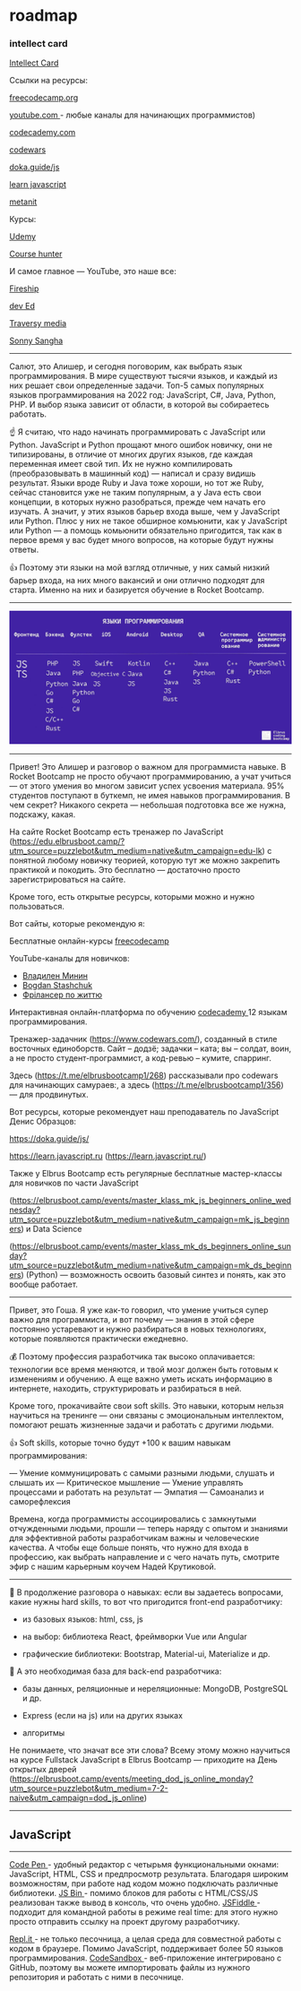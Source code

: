 # roadmap

### intellect card

<a href="https://elbrus.notion.site/10-JavaScript-eb43491aee654e21b69b898635d90be6"> Intellect Card </a>

Ссылки на ресурсы:

<a href="https://www.freecodecamp.org"> freecodecamp.org </a>


<a href="http://youtube.com"> youtube.com </a> - любые каналы для начинающих программистов)

<a href="https://www.codecademy.com"> codecademy.com </a>

<a href="https://www.codewars.com"> codewars </a>

<a href="https://doka.guide/js"> doka.guide/js </a>

<a href="https://learn.javascript.ru"> learn javascript </a>

<a href="https://metanit.com"> metanit </a>

Курсы:

<a href="ttps://www.udemy.com"> Udemy </a>

<a href="https://coursehunter.net"> Course hunter </a>

И самое главное — YouTube, это наше все:

<a href="https://www.youtube.com/c/Fireship"> Fireship </a>

<a href="https://www.youtube.com/c/DevEd"> dev Ed </a>

<a href="https://www.youtube.com/c/TraversyMedia"> Traversy media </a>

<a href="https://www.youtube.com/c/SonnySangha"> Sonny Sangha </a>


--------------------------------------------------------


Салют, это Алишер, и сегодня поговорим, как выбрать язык программирования. В мире существуют тысячи языков, и каждый из них решает свои определенные задачи. Топ-5 самых популярных языков программирования на 2022 год: JavaScript, C#, Java, Python, PHP. И выбор языка зависит от области, в которой вы собираетесь работать.

 ☝ Я считаю, что надо начинать программировать с JavaScript или Python. JavaScript и Python прощают много ошибок новичку, они не типизированы, в отличие от многих других языков, где каждая переменная имеет свой тип. Их не нужно компилировать (преобразовывать в машинный код) — написал и сразу видишь результат. 
Языки вроде Ruby и Java тоже хороши, но тот же Ruby, сейчас становится уже не таким популярным, а у Java есть свои концепции, в которых нужно разобраться, прежде чем начать его изучать. А значит, у этих языков барьер входа выше, чем у JavaScript или Python. Плюс у них не такое обширное комьюнити, как у JavaScript или Python — а помощь комьюнити обязательно пригодится, так как в первое время у вас будет много вопросов, на которые будут нужны ответы.

👍 Поэтому эти языки на мой взгляд отличные, у них самый низкий барьер входа, на них много вакансий и они отлично подходят для старта. Именно на них и базируется обучение в Rocket Bootcamp.


-------------------------------------------------------

<img src="/roadmap.jpg">

-------------------------------------------------------


Привет! Это Алишер и разговор о важном для программиста навыке. В Rocket Bootcamp не просто обучают программированию, а учат учиться — от этого умения во многом зависит успех усвоения материала. 95% студентов поступают в буткемп, не имея навыков программирования. В чем секрет? Никакого секрета — небольшая подготовка все же нужна, подскажу, какая. 

На сайте Rocket Bootcamp есть тренажер по JavaScript (https://edu.elbrusboot.camp/?utm_source=puzzlebot&utm_medium=native&utm_campaign=edu-lk) с понятной любому новичку теорией, которую тут же можно закрепить практикой и покодить. Это бесплатно — достаточно просто зарегистрироваться на сайте. 

Кроме того, есть открытые ресурсы, которыми можно и нужно пользоваться.

Вот сайты, которые рекомендую я:

Бесплатные онлайн-курсы <a href="https://www.freecodecamp.org"> freecodecamp </a>

YouTube-каналы для новичков:

- <a href="https://www.youtube.com/playlist?list=PLqKQF2ojwm3l4oPjsB9chrJmlhZ-zOzWT"> Владилен Минин </a>
- <a href="https://www.youtube.com/watch?v=CxgOKJh4zWE"> Bogdan Stashchuk </a>
- <a href="https://www.youtube.com/c/FreelancerLifeStyle"> Фрілансер по життю </a>


Интерактивная онлайн-платформа по обучению <a href="https://www.codecademy.com"> codecademy </a> 12 языкам программирования.

Тренажер-задачник (https://www.codewars.com/), созданный в стиле восточных единоборств. Сайт – додзё; задачки – ката; вы – солдат, воин, а не просто студент-программист, а код-ревью – кумите, спарринг. 

Здесь (https://t.me/elbrusbootcamp1/268) рассказывали про codewars для начинающих самураев:, а здесь (https://t.me/elbrusbootcamp1/356) — для продвинутых.

Вот ресурсы, которые рекомендует наш преподаватель по JavaScript Денис Образцов:

https://doka.guide/js/ 

https://learn.javascript.ru (https://learn.javascript.ru/) 

Также у Elbrus Bootcamp есть регулярные бесплатные мастер-классы для новичков по части JavaScript 

(https://elbrusboot.camp/events/master_klass_mk_js_beginners_online_wednesday?utm_source=puzzlebot&utm_medium=native&utm_campaign=mk_js_beginners) и Data Science 

(https://elbrusboot.camp/events/master_klass_mk_ds_beginners_online_sunday?utm_source=puzzlebot&utm_medium=native&utm_campaign=mk_ds_beginners) (Python) — возможность освоить базовый синтез и понять, как это вообще работает.


--------------------------------------------------------------------

Привет, это Гоша. Я уже как-то говорил, что умение учиться супер важно для программиста, и вот почему — знания в этой сфере постоянно устаревают и нужно разбираться в новых технологиях, которые появляются практически ежедневно. 

💰 Поэтому профессия разработчика так высоко оплачивается: технологии все время меняются, и твой мозг должен быть готовым к изменениям и обучению. А еще важно уметь искать информацию в интернете, находить, структурировать и разбираться в ней.

Кроме того, прокачивайте свои soft skills. Это навыки, которым нельзя научиться на тренинге — они связаны с эмоциональным интеллектом, помогают решать жизненные задачи и работать с другими людьми.

👍 Soft skills, которые точно будут +100 к вашим навыкам программирования:

— Умение коммуницировать с самыми разными людьми, слушать и слышать их
— Критическое мышление 
— Умение управлять процессами и работать на результат
— Эмпатия
— Самоанализ и саморефлексия

Времена, когда программисты ассоциировались с замкнутыми отчужденными людьми, прошли — теперь наряду с опытом и знаниями для эффективной работы разработчикам важны и человеческие качества. А чтобы еще больше понять, что нужно для входа в профессию, как выбрать направление и с чего начать путь, смотрите эфир с нашим карьерным коучем Надей Крутиковой.


--------------------------------------------------------------------

💪 В продолжение разговора о навыках: если вы задаетесь вопросами, какие нужны hard skills, то вот что пригодится front-end разработчику:

- из базовых языков: html, css, js

- на выбор: библиотека React, фреймворки Vue или Angular

- графические библиотеки: Bootstrap, Material-ui, Materialize и др.

 💪 А это необходимая база для back-end разработчика:

- базы данных, реляционные и нереляционные: MongoDB, PostgreSQL и др.

- Express (если на js) или на других языках

- алгоритмы

Не понимаете, что значат все эти слова? Всему этому можно научиться на курсе Fullstack JavaScript в Elbrus Bootcamp — приходите на День открытых дверей (https://elbrusboot.camp/events/meeting_dod_js_online_monday?utm_source=puzzlebot&utm_medium=7-2-naive&utm_campaign=dod_js_online)

------------------------------------------------------------------


## JavaScript

------------------------------------------------------------------

<a href="https://codepen.io"> Code Pen </a> - удобный редактор с четырьмя функциональными окнами: JavaScript, HTML, CSS и предпросмотр результата. Благодаря широким возможностям, при работе над кодом можно подключать различные библиотеки.
<a href="htpps://jsbin.com"> JS Bin </a> - помимо блоков для работы с HTML/CSS/JS реализован также вывод в консоль, что очень удобно.
<a href="https://jsfiddle.net"> JSFiddle </a> - подходит для командной работы в режиме real time: для этого нужно просто отправить ссылку на проект другому разработчику.

<a href="https://replit.com"> Repl.it </a> - не только песочница, а целая среда для совместной работы с кодом в браузере. Помимо JavaScript, поддерживает более 50 языков программирования.
<a href="https://codesandbox.io"> CodeSandbox </a> - веб-приложение интегрировано с GitHub, поэтому вы можете импортировать файлы из нужного репозитория и работать с ними в песочнице.

